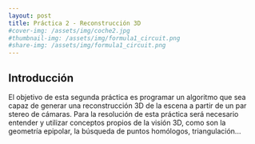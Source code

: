 ```yaml
---
layout: post
title: Práctica 2 - Reconstrucción 3D
#cover-img: /assets/img/coche2.jpg
#thumbnail-img: /assets/img/formula1_circuit.png
#share-img: /assets/img/formula1_circuit.png
---
```


## Introducción

El objetivo de esta segunda práctica es programar un algoritmo que sea capaz de generar una reconstrucción 3D de la escena a partir de un par stereo de cámaras. Para la resolución de esta práctica será necesario entender y utilizar conceptos propios de la visión 3D, como son la geometría epipolar, la búsqueda de puntos homólogos, triangulación...
